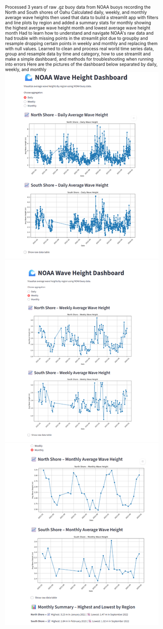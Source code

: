 Processed 3 years of raw .gz buoy data from NOAA buoys recording the North and South shores of Oahu
Calculated daily, weekly, and monthly average wave heights then used that data to build a streamlit app with filters and line plots by region and added a summary stats for monthly showing the highest avergae wave height month and lowest average wave height month
Had to learn how to understand and navigate NOAA's raw data and had trouble with missing points in the streamlit plot due to groupby and resample dropping certain points in weekly and monthly and replacing them with null values.
Learned to clean and process real world time series data, group and resample data by time and category, how to use streamlit and make a simple dashboard, and methods for troubleshooting when running into errors
Here are the pictures of the dashboard below separated by daily, weekly, and monthly
![Daily](Screenshot%202025-08-25%20164059.png)  
![Weekly](Screenshot%202025-08-25%20164103.png)  
![Monthly](Screenshot%202025-08-25%20164111.png)

